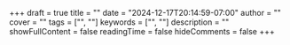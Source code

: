 +++
draft = true
title = ""
date = "2024-12-17T20:14:59-07:00"
author = ""
cover = ""
tags = ["", ""]
keywords = ["", ""]
description = ""
showFullContent = false
readingTime = false
hideComments = false
+++